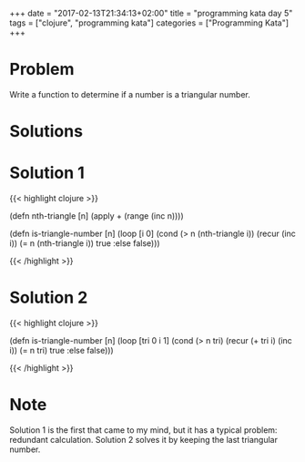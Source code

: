 +++
date = "2017-02-13T21:34:13+02:00"
title = "programming kata day 5"
tags = ["clojure", "programming kata"]
categories = ["Programming Kata"]
+++

# Problem

Write a function to determine if a number is a triangular number.

# Solutions

# Solution 1

{{< highlight clojure >}}

(defn nth-triangle [n]
  (apply + (range (inc n))))

(defn is-triangle-number [n]
  (loop [i 0]
    (cond (> n (nth-triangle i))
          (recur (inc i))
          (= n (nth-triangle i))
          true
          :else
          false)))

{{< /highlight >}}

# Solution 2

{{< highlight clojure >}}

(defn is-triangle-number [n]
  (loop [tri 0
         i 1]
    (cond (> n tri)
          (recur (+ tri i) (inc i))
          (= n tri)
          true
          :else
          false)))

{{< /highlight >}}

# Note

Solution 1 is the first that came to my mind, but it has a typical problem: redundant calculation. Solution 2 solves it by keeping the last triangular number.
